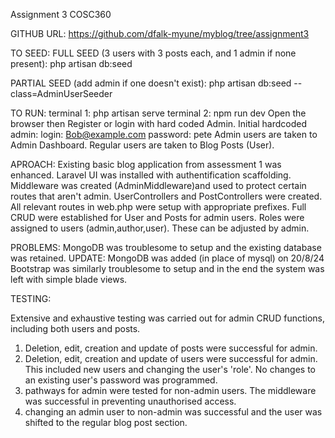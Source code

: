 Assignment 3 COSC360

GITHUB URL:
https://github.com/dfalk-myune/myblog/tree/assignment3

TO SEED:
FULL SEED (3 users with 3 posts each, and 1 admin if none present):
php artisan db:seed

PARTIAL SEED (add admin if one doesn't exist):
php artisan db:seed --class=AdminUserSeeder



TO RUN:
terminal 1: php artisan serve
terminal 2: npm run dev
Open the browser then Register or login with hard coded Admin.
Initial hardcoded admin:
 login: Bob@example.com
 password: pete
Admin users are taken to Admin Dashboard.
Regular users are taken to Blog Posts (User).


APROACH: 
Existing basic blog application from assessment 1 was enhanced.
Laravel UI was installed with authentification scaffolding.
Middleware was created (AdminMiddleware)and used to protect certain 
routes that aren't admin.
UserControllers and PostControllers were created.
All relevant routes in web.php were setup with appropriate prefixes.
Full CRUD were established for User and Posts for admin users.
Roles were assigned to users (admin,author,user). These can be adjusted 
by admin. 


PROBLEMS:
MongoDB was troublesome to setup and the existing database was retained.
UPDATE: MongoDB was added (in place of mysql) on 20/8/24
Bootstrap was similarly troublesome to setup and in the end the system
was left with simple blade views.

TESTING:

Extensive and exhaustive testing was carried out for admin CRUD functions,
including both users and posts.

1) Deletion, edit, creation and update of posts were successful for admin.
2) Deletion, edit, creation and update of users were successful for admin.
This included new users and changing the user's 'role'.
No changes to an existing user's password was programmed.
3) pathways for admin were tested for non-admin users. The middleware was 
successful in preventing unauthorised access.
4) changing an admin user to non-admin was successful and the user was 
shifted to the regular blog post section.

